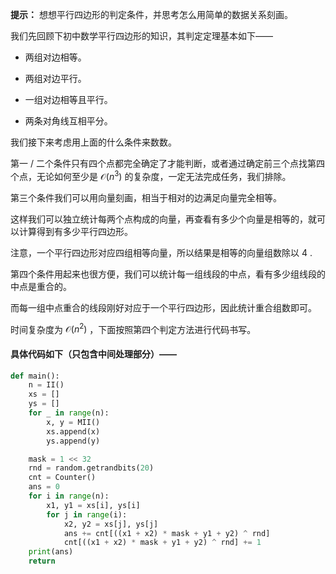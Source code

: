 **提示：** 想想平行四边形的判定条件，并思考怎么用简单的数据关系刻画。

我们先回顾下初中数学平行四边形的知识，其判定定理基本如下——

- 两组对边相等。

- 两组对边平行。

- 一组对边相等且平行。

- 两条对角线互相平分。

我们接下来考虑用上面的什么条件来数数。

第一 / 二个条件只有四个点都完全确定了才能判断，或者通过确定前三个点找第四个点，无论如何至少是 $\mathcal{O}(n^3)$ 的复杂度，一定无法完成任务，我们排除。

第三个条件我们可以用向量刻画，相当于相对的边满足向量完全相等。

这样我们可以独立统计每两个点构成的向量，再查看有多少个向量是相等的，就可以计算得到有多少平行四边形。

注意，一个平行四边形对应四组相等向量，所以结果是相等的向量组数除以 $4$ .

第四个条件用起来也很方便，我们可以统计每一组线段的中点，看有多少组线段的中点是重合的。

而每一组中点重合的线段刚好对应于一个平行四边形，因此统计重合组数即可。

时间复杂度为 $\mathcal{O}(n^2)$ ，下面按照第四个判定方法进行代码书写。

#### 具体代码如下（只包含中间处理部分）——

```Python []
def main():
    n = II()
    xs = []
    ys = []
    for _ in range(n):
        x, y = MII()
        xs.append(x)
        ys.append(y)

    mask = 1 << 32
    rnd = random.getrandbits(20)
    cnt = Counter()
    ans = 0
    for i in range(n):
        x1, y1 = xs[i], ys[i]
        for j in range(i):
            x2, y2 = xs[j], ys[j]
            ans += cnt[((x1 + x2) * mask + y1 + y2) ^ rnd]
            cnt[((x1 + x2) * mask + y1 + y2) ^ rnd] += 1
    print(ans)
    return
```
